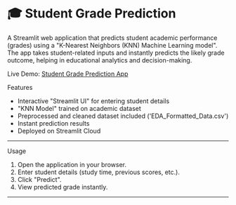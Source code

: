 # 🎓 Student Grade Prediction

A Streamlit web application that predicts student academic performance (grades) using a "K-Nearest Neighbors (KNN) Machine Learning model".  
The app takes student-related inputs and instantly predicts the likely grade outcome, helping in educational analytics and decision-making.

 Live Demo: [Student Grade Prediction App](https://student-grade-prediction-6wlxycgjnrfjgjzkywivzr.streamlit.app/)



 Features
-  Interactive "Streamlit UI" for entering student details  
-  "KNN Model" trained on academic dataset  
-  Preprocessed and cleaned dataset included ('EDA_Formatted_Data.csv')  
-  Instant prediction results  
-  Deployed on Streamlit Cloud

---

 Usage
1. Open the application in your browser.  
2. Enter student details (study time, previous scores, etc.).  
3. Click "Predict".  
4. View predicted grade instantly.  

---





